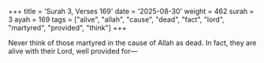 +++
title = 'Surah 3, Verses 169'
date = '2025-08-30'
weight = 462
surah = 3
ayah = 169
tags = ["alive", "allah", "cause", "dead", "fact", "lord", "martyred", "provided", "think"]
+++

Never think of those martyred in the cause of Allah as dead. In fact, they are alive with their Lord, well provided for—